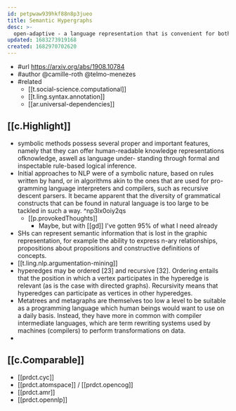 ```yaml
---
id: petpwaw939hkf88n8p3jueo
title: Semantic Hypergraphs
desc: >-
  open-adaptive - a language representation that is convenient for both humans and machines can constitute a linguafranca, throughwhich systems of cognitive agents of different natures can cooperate in a way that is understandable and inspectable.
updated: 1683273919168
created: 1682970702620
---
```


- #url https://arxiv.org/abs/1908.10784
- #author @camille-roth @telmo-menezes
- #related 
  - [[t.social-science.computational]]
  - [[t.ling.syntax.annotation]]
  - [[ar.universal-dependencies]]

## [[c.Highlight]]

- symbolic methods possess several proper and important features, namely that they can offer human-readable knowledge representations ofknowledge, aswell as language under- standing through formal and inspectable rule-based logical inference.
- Initial approaches to NLP were of a symbolic nature, based on rules written by hand, or in algorithms akin to the ones that are used for pro- gramming language interpreters and compilers, such as recursive descent parsers. It became apparent that the  diversity of grammatical constructs that can be found in natural language is too large to be tackled in such a way. ^np3lx0oiy2qs
  - [[p.provokedThoughts]]
    - Maybe, but with [[gd]] I've gotten 95% of what I need already
- SHs can represent semantic information that is lost in the graphic representation, for example the ability to express n-ary relationships, propositions about propositions and constructive definitions of concepts.
- [[t.ling.nlp.argumentation-mining]]
- hyperedges may be ordered [23] and recursive [32]. Ordering entails that the position in which a vertex participates in the hyperedge is relevant (as is the case with directed graphs). Recursivity means that hyperedges can participate as vertices in other hyperedges.
- Metatrees and metagraphs are themselves too low a level to be suitable as a programming language which human beings would want to use on a daily basis. Instead, they have more in common with compiler intermediate languages, which are term rewriting systems used by machines (compilers) to perform transformations on data.
- 

## [[c.Comparable]]

- [[prdct.cyc]]
- [[prdct.atomspace]] / [[prdct.opencog]]
- [[prdct.amr]]
- [[prdct.opennlp]]